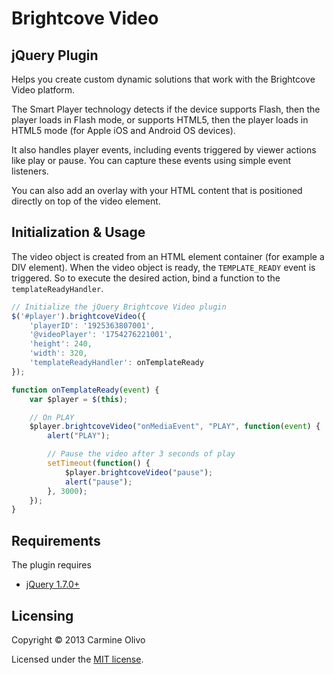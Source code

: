 Brightcove Video
==================================================

jQuery Plugin
--------------------------------------

Helps you create custom dynamic solutions that work with the Brightcove Video platform.

The Smart Player technology detects if the device supports Flash, then the player loads in Flash mode, or supports HTML5, then the player loads in HTML5 mode (for Apple iOS and Android OS devices).

It also handles player events, including events triggered by viewer actions like play or pause. You can capture these events using simple event listeners.

You can also add an overlay with your HTML content that is positioned directly on top of the video element.

Initialization & Usage
--------------------------------------
The video object is created from an HTML element container (for example a DIV element).
When the video object is ready, the `TEMPLATE_READY` event is triggered.
So to execute the desired action, bind a function to the `templateReadyHandler`.

```javascript
// Initialize the jQuery Brightcove Video plugin
$('#player').brightcoveVideo({
	'playerID': '1925363807001',
	'@videoPlayer': '1754276221001',
	'height': 240,
	'width': 320,
	'templateReadyHandler': onTemplateReady
});

function onTemplateReady(event) {
	var $player = $(this);

	// On PLAY
	$player.brightcoveVideo("onMediaEvent", "PLAY", function(event) {
		alert("PLAY");

		// Pause the video after 3 seconds of play
		setTimeout(function() {
			$player.brightcoveVideo("pause");
			alert("pause");
		}, 3000);
	});
}
```

Requirements
--------------------------------------
The plugin requires
* [jQuery 1.7.0+](http://jquery.com)

Licensing
--------------------------------------

Copyright &copy; 2013 Carmine Olivo

Licensed under the [MIT license](http://co.mit-license.org/).
